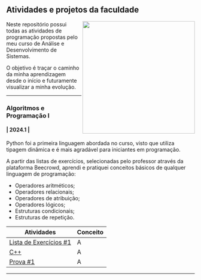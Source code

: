 ## Atividades e projetos da faculdade
<img src="https://github.com/sophiaswiercoswski/Projetos-de-ADS/assets/159056111/8c7b69c0-728b-4ea0-9d40-7e98b2d68f91" width="300px" align="right">

Neste repositório possui todas as atividades de programação propostas pelo meu curso de Análise e Desenvolvimento de Sistemas.

O objetivo é traçar o caminho da minha aprendizagem desde o início e futuramente visualizar a minha evolução.

---

### Algoritmos e Programação I
#### | 2024.1 |

Python foi a primeira linguagem abordada no curso, visto que utiliza tipagem dinâmica e é mais agradável para iniciantes em programação.

A partir das listas de exercícios, selecionadas pelo professor através da plataforma Beecrowd, aprendi e pratiquei conceitos básicos de qualquer linguagem de programação:
- Operadores aritméticos;
- Operadores relacionais;
- Operadores de atribuição;
- Operadores lógicos;
- Estruturas condicionais;
- Estruturas de repetição.
 
Atividades | Conceito
--------- | ----------
[Lista de Exercícios #1](https://github.com/sophiaswiercoswski/Atividades-de-ADS/tree/main/Algoritmos%20e%20Programação%20I/Python) | A
[C++](https://github.com/sophiaswiercoswski/Projetos-de-ADS/tree/main/Algoritmos%20e%20Programação%20I/Lista%20de%20Exercícios%20%232) | A
[Prova #1](https://github.com/sophiaswiercoswski/Projetos-de-ADS/tree/main/Algoritmos%20e%20Programação%20I/Prova%20%231) | A

---
